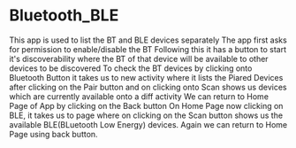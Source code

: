 # Bluetooth_BLE
This app is used to list the BT and BLE devices separately
The app first asks for permission to enable/disable the BT 
Following this it has a button to start it's discoverability where the BT of that device will be available to other devices to be discovered
To check the BT devices by clicking onto Bluetooth Button it takes us to new activity where it lists the Piared Devices after clicking on the Pair button and on clicking onto Scan shows us devices which are currently available onto a diff activity
We can return to Home Page of App by clicking on the Back button
On Home Page now clicking on BLE, it takes us to page where on clicking on the Scan button shows us the available BLE(BLuetooth Low Energy) devices.
Again we can return to Home Page using back button.
